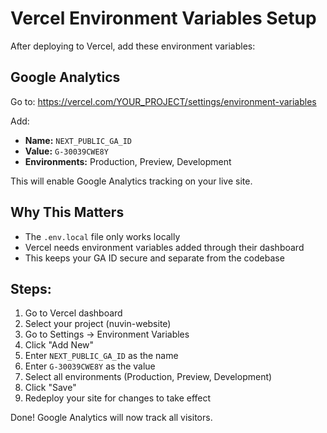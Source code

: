 # Vercel Environment Variables Setup

After deploying to Vercel, add these environment variables:

## Google Analytics

Go to: https://vercel.com/YOUR_PROJECT/settings/environment-variables

Add:
- **Name:** `NEXT_PUBLIC_GA_ID`
- **Value:** `G-30039CWE8Y`
- **Environments:** Production, Preview, Development

This will enable Google Analytics tracking on your live site.

## Why This Matters

- The `.env.local` file only works locally
- Vercel needs environment variables added through their dashboard
- This keeps your GA ID secure and separate from the codebase

## Steps:

1. Go to Vercel dashboard
2. Select your project (nuvin-website)
3. Go to Settings → Environment Variables
4. Click "Add New"
5. Enter `NEXT_PUBLIC_GA_ID` as the name
6. Enter `G-30039CWE8Y` as the value
7. Select all environments (Production, Preview, Development)
8. Click "Save"
9. Redeploy your site for changes to take effect

Done! Google Analytics will now track all visitors.
